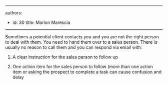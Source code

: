 

---
authors:
  - id: 30
    title: Marlon Marescia
---




<span class='intro'> Sometimes a potential client contacts you and you are not the right person to deal with them. You need to hand them over to a sales person. There is usually no reason to call them and you can respond via email with&#58;<br><ol><li>A clear instruction for the sales person to follow up</li>
<li>One action item for the sales person to follow (more than one action item or asking the prospect to complete a task can cause confusion and delay</li>
</ol> </span>




